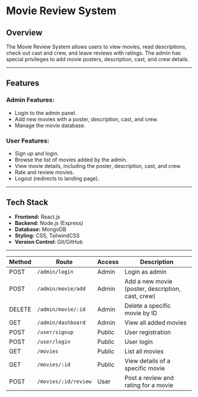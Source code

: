 # Movie Review System

## Overview

The Movie Review System allows users to view movies, read descriptions, check out cast and crew, and leave reviews with ratings. The admin has special privileges to add movie posters, description, cast, and crew details.

---

## Features

### Admin Features:
- Login to the admin panel.
- Add new movies with a poster, description, cast, and crew.
- Manage the movie database.

### User Features:
- Sign up and login.
- Browse the list of movies added by the admin.
- View movie details, including the poster, description, cast, and crew.
- Rate and review movies.
- Logout (redirects to landing page).

---

## Tech Stack

- **Frontend:** React.js
- **Backend:** Node.js (Express)
- **Database:** MongoDB 
- **Styling:** CSS, TailwindCSS
- **Version Control:** Git/GitHub

---


| **Method** | **Route**                  | **Access** | **Description**                                   |
|------------|----------------------------|------------|---------------------------------------------------|
| POST       | `/admin/login`             | Admin      | Login as admin                                    |
| POST       | `/admin/movie/add`         | Admin      | Add a new movie (poster, description, cast, crew) |
| DELETE     | `/admin/movie/:id`         | Admin      | Delete a specific movie by ID                     |
| GET        | `/admin/dashboard`         | Admin      | View all added movies                             |
| POST       | `/user/signup`             | Public     | User registration                                 |
| POST       | `/user/login`              | Public     | User login                                        |
| GET        | `/movies`                  | Public     | List all movies                                   |
| GET        | `/movies/:id`              | Public     | View details of a specific movie                  |
| POST       | `/movies/:id/review`       | User       | Post a review and rating for a movie              |
